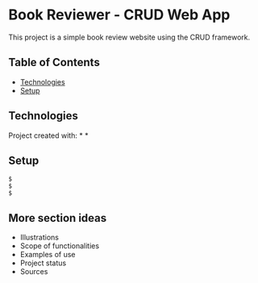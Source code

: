 # Book Reviewer - CRUD Web App
This project is a simple book review website using the CRUD framework.
## Table of Contents
* [Technologies](#technologies)
* [Setup](#setup)

## Technologies
Project created with:
* 
*

## Setup
```
$
$
$
```

## More section ideas
* Illustrations
* Scope of functionalities 
* Examples of use
* Project status 
* Sources
